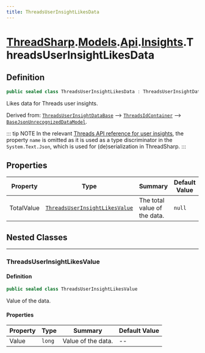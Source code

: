 ```yaml
---
title: ThreadsUserInsightLikesData
---
```


# [ThreadSharp](../../../).[Models](../../).[Api](../).[Insights](./).ThreadsUserInsightLikesData

## Definition

```c#
public sealed class ThreadsUserInsightLikesData : ThreadsUserInsightDataBase
```

Likes data for Threads user insights.

Derived from: [`ThreadsUserInsightDataBase`](../ThreadsUserInsightDataBase) --> [`ThreadsIdContainer`](../ThreadsIdContainer) --> [`BaseJsonUnrecognizedDataModel`](../../BaseJsonUnrecognizedDataModel).

::: tip NOTE
In the relevant [Threads API reference for user insights](https://developers.facebook.com/docs/threads/reference/insights#get---threads-user-id--threads-insights), the property `name` is omitted as it is used as a type discriminator in the `System.Text.Json`, which is used for (de)serialization in ThreadSharp.
:::

## Properties

| Property   | Type                                                            | Summary                      | Default Value |
|------------|-----------------------------------------------------------------|------------------------------|---------------|
| TotalValue | [`ThreadsUserInsightLikesValue`](#threadsuserinsightlikesvalue) | The total value of the data. | `null`        |

## Nested Classes

---

### ThreadsUserInsightLikesValue

#### Definition

```c#
public sealed class ThreadsUserInsightLikesValue
```

Value of the data.

#### Properties

| Property | Type   | Summary            | Default Value |
|----------|--------|--------------------|---------------|
| Value    | `long` | Value of the data. | --            |